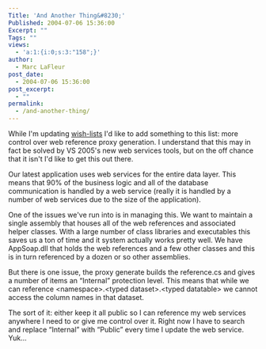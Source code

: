 ```yaml
---
Title: 'And Another Thing&#8230;'
Published: 2004-07-06 15:36:00
Excerpt: ""
Tags: ""
views:
  - 'a:1:{i:0;s:3:"158";}'
author:
  - Marc LaFleur
post_date:
  - 2004-07-06 15:36:00
post_excerpt:
  - ""
permalink:
  - /and-another-thing/
---
```

<p>While I'm updating <a href="http://weblogs.asp.net/mlafleur/archive/2004/07/06/174199.aspx">wish-lists</a>&nbsp;I'd like to add something to this list: more control over web reference proxy generation. I understand that this may in fact be solved by VS 2005's new web services tools, but on the off chance that it isn't I'd like to get this out there.</p>
<p>Our latest application uses web services for the entire data layer. This means that 90% of the business logic and all of the database communication is handled by a web service (really it is handled by a number of web services due to the size of the application). </p>
<p>One of the issues we've run into is in managing this. We want to maintain a single assembly that houses all of the web references and associated helper classes. With a large number of class libraries and executables this saves us a ton of time and&nbsp;it system actually works pretty well. We have AppSoap.dll that holds the web references and a few other classes and this is in turn referenced by a dozen or so other assemblies. </p>
<p>But there is one issue, the proxy generate builds the reference.cs and gives a number of items an &#8220;Internal&#8221; protection level. This means that while we can reference &lt;namespace&gt;.&lt;typed dataset&gt;.&lt;typed datatable&gt; we cannot access the column names in that dataset. </p>
<p>The sort of it: either keep it all public so I can reference my web services anywhere I need to or give me control over it. Right now I have to search and replace &#8220;Internal&#8221; with &#8220;Public&#8221; every time I update the web service. Yuk...</p>